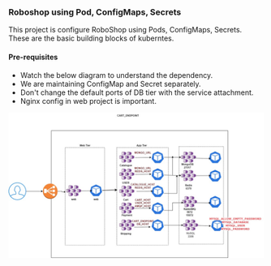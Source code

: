 ### Roboshop using Pod, ConfigMaps, Secrets

This project is configure RoboShop using Pods, ConfigMaps, Secrets. These are the basic building blocks of kuberntes.

#### Pre-requisites
* Watch the below diagram to understand the dependency.
* We are maintaining ConfigMap and Secret separately.
* Don't change the default ports of DB tier with the service attachment.
* Nginx config in web project is important.

![alt text](roboshop-k8.jpg)

